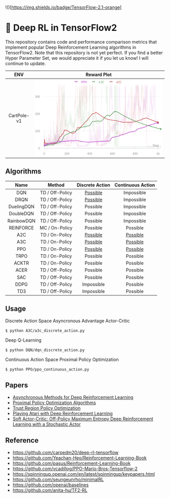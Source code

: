 !()[https://img.shields.io/badge/TensorFlow-2.1-orange]
# 🐋 Deep RL in TensorFlow2

This repository contains code and performance comparison metrics that implement popular Deep Reinforcement Learning algorithms in TensorFlow2. Note that this repository is not yet perfect. If you find a better Hyper Parameter Set, we would appreciate it if you let us know! I will continue to update.

|     ENV     |                  Reward Plot                   |
| :---------: | :--------------------------------------------: |
| CartPole-v1 | ![discrete](./assets/discrete_reward_plot.png) |

## Algorithms

|    Name    |     Method      |              Discrete Action               |              Continuous Action              |
| :--------: | :-------------: | :----------------------------------------: | :-----------------------------------------: |
|    DQN     | TD / Off-Policy |  [Possible](./DQN/dqn_discrete_action.py)  |                 Impossible                  |
|    DRQN    | TD / Off-Policy | [Possible](./DRQN/drqn_discrete_action.py) |                 Impossible                  |
| DuelingDQN | TD / Off-Policy |                  Possible                  |                 Impossible                  |
| DoubleDQN  | TD / Off-Policy |                  Possible                  |                 Impossible                  |
| RainbowDQN | TD / Off-Policy |                  Possible                  |                 Impossible                  |
| REINFORCE  | MC / On-Policy  |                  Possible                  |                  Possible                   |
|    A2C     | TD / On-Policy  |  [Possible](./A2C/a2c_discrete_action.py)  | [Possible](./A2C/a2c_continuous_action.py)  |
|    A3C     | TD / On-Policy  |  [Possible](./A3C/a3c_discrete_action.py)  | [Possible](./A3C/a3c_continuous_action.py)  |
|    PPO     | TD / On-Policy  |  [Possible](./PPO/ppo_discrete_action.py)  | [Possible](./PPO/ppo_continuouts_action.py) |
|    TRPO    | TD / On-Policy  |                  Possible                  |                  Possible                   |
|   ACKTR    | TD / On-Policy  |                  Possible                  |                  Possible                   |
|    ACER    | TD / Off-Policy |                  Possible                  |                  Possible                   |
|    SAC     | TD / Off-Policy |                  Possible                  |                  Possible                   |
|    DDPG    | TD / Off-Policy |                 Impossible                 |                  Possible                   |
|    TD3     | TD / Off-Policy |                 Impossible                 |                  Possible                   |

## Usage

Discrete Action Space Asyncronous Advantage Actor-Critic

```
$ python A3C/a3c_discrete_action.py
```

Deep Q-Learning

```
$ python DQN/dqn_discrete_action.py
```

Continuous Action Space Proximal Policy Optimization

```
$ python PPO/ppo_continuous_action.py
```

## Papers

- [Asynchronous Methods for Deep Reinforcement Learning](https://arxiv.org/abs/1602.01783)
- [Proximal Policy Optimization Algorithms](https://arxiv.org/abs/1707.06347)
- [Trust Region Policy Optimization](https://arxiv.org/abs/1502.05477)
- [Playing Atari with Deep Reinforcement Learning](https://arxiv.org/abs/1312.5602)
- [Soft Actor-Critic: Off-Policy Maximum Entropy Deep Reinforcement Learning with a Stochastic Actor](https://arxiv.org/abs/1801.01290)

## Reference

- https://github.com/carpedm20/deep-rl-tensorflow
- https://github.com/Yeachan-Heo/Reinforcement-Learning-Book
- https://github.com/pasus/Reinforcement-Learning-Book
- https://github.com/vcadillog/PPO-Mario-Bros-Tensorflow-2
- https://spinningup.openai.com/en/latest/spinningup/keypapers.html
- https://github.com/seungeunrho/minimalRL
- https://github.com/openai/baselines
- https://github.com/anita-hu/TF2-RL
